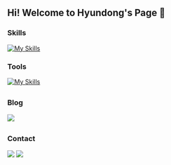 ## Hi! Welcome to Hyundong's Page 👋

### Skills
[![My Skills](https://skillicons.dev/icons?i=c,py,html,css,java,spring,mysql)](https://skillicons.dev)

### Tools
[![My Skills](https://skillicons.dev/icons?i=vscode,idea,vim,neovim)](https://skillicons.dev)

<h2></h2>

### Blog
<a href="https://hyundong-l.github.io/"><img src="https://img.shields.io/badge/Github Blog-181717?style=for-the-badge&logo=github&logoColor=white&link==https://hyundong-l.github.io/"></a>

<h2></h2>

### Contact
<a href="mailto:lhd04ss@naver.com"><img src="https://img.shields.io/badge/naver-03C75A?style=for-the-badge&logo=naver&logoColor=white&link==mailto:lhd04ssl@naver.com"></a>
<a href="mailto:hyundongl@icloud.com"><img src="https://img.shields.io/badge/icloud-3693F3?style=for-the-badge&logo=icloud&logoColor=white&link==mailto:hyundongl@icloud.com"></a>
